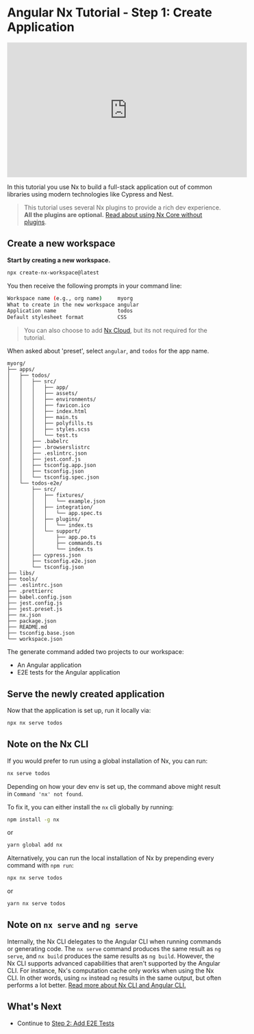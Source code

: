 # Angular Nx Tutorial - Step 1: Create Application

<iframe width="560" height="315" src="https://www.youtube.com/embed/i37yJKK8qGI" frameborder="0" allow="accelerometer; autoplay; encrypted-media; gyroscope; picture-in-picture; fullscreen"></iframe>

In this tutorial you use Nx to build a full-stack application out of common libraries using modern technologies like Cypress and Nest.

> This tutorial uses several Nx plugins to provide a rich dev experience. **All the plugins are optional.** [Read about using Nx Core without plugins](/{{framework}}/getting-started/nx-core).

## Create a new workspace

**Start by creating a new workspace.**

```bash
npx create-nx-workspace@latest
```

You then receive the following prompts in your command line:

```bash
Workspace name (e.g., org name)     myorg
What to create in the new workspace angular
Application name                    todos
Default stylesheet format           CSS
```

> You can also choose to add [Nx Cloud](https://nx.app), but its not required for the tutorial.

When asked about 'preset', select `angular`, and `todos` for the app name.

```treeview
myorg/
├── apps/
│   ├── todos/
│   │   ├── src/
│   │   │   ├── app/
│   │   │   ├── assets/
│   │   │   ├── environments/
│   │   │   ├── favicon.ico
│   │   │   ├── index.html
│   │   │   ├── main.ts
│   │   │   ├── polyfills.ts
│   │   │   ├── styles.scss
│   │   │   └── test.ts
│   │   ├── .babelrc
│   │   ├── .browserslistrc
│   │   ├── .eslintrc.json
│   │   ├── jest.conf.js
│   │   ├── tsconfig.app.json
│   │   ├── tsconfig.json
│   │   └── tsconfig.spec.json
│   └── todos-e2e/
│       ├── src/
│       │   ├── fixtures/
│       │   │   └── example.json
│       │   ├── integration/
│       │   │   └── app.spec.ts
│       │   ├── plugins/
│       │   │   └── index.ts
│       │   └── support/
│       │       ├── app.po.ts
│       │       ├── commands.ts
│       │       └── index.ts
│       ├── cypress.json
│       ├── tsconfig.e2e.json
│       └── tsconfig.json
├── libs/
├── tools/
├── .eslintrc.json
├── .prettierrc
├── babel.config.json
├── jest.config.js
├── jest.preset.js
├── nx.json
├── package.json
├── README.md
├── tsconfig.base.json
└── workspace.json
```

The generate command added two projects to our workspace:

- An Angular application
- E2E tests for the Angular application

## Serve the newly created application

Now that the application is set up, run it locally via:

```bash
npx nx serve todos
```

## Note on the Nx CLI

If you would prefer to run using a global installation of Nx, you can run:

```bash
nx serve todos
```

Depending on how your dev env is set up, the command above might result in `Command 'nx' not found`.

To fix it, you can either install the `nx` cli globally by running:

```bash
npm install -g nx
```

or

```bash
yarn global add nx
```

Alternatively, you can run the local installation of Nx by prepending every command with `npm run`:

```bash
npx nx serve todos
```

or

```bash
yarn nx serve todos
```

## Note on `nx serve` and `ng serve`

Internally, the Nx CLI delegates to the Angular CLI when running commands or generating code. The `nx serve` command
produces the same result as `ng serve`, and `nx build` produces the same results as `ng build`. However, the Nx CLI
supports advanced capabilities that aren't supported by the Angular CLI. For instance, Nx's computation cache only
works when using the Nx CLI. In other words, using `nx` instead `ng` results in the same output, but often performs
a lot better. [Read more about Nx CLI and Angular CLI.](/{{framework}}/using-nx/nx-cli)

## What's Next

- Continue to [Step 2: Add E2E Tests](/latest/angular/tutorial/02-add-e2e-test)
